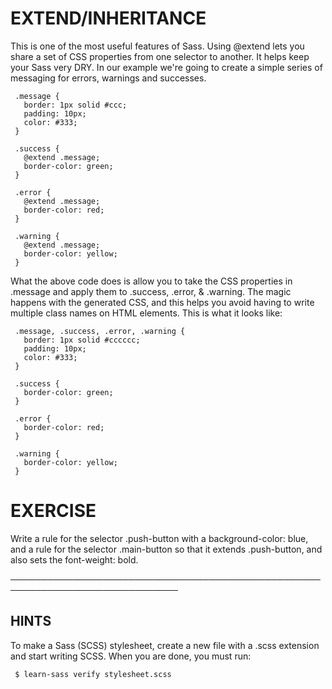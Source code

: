 # EXTEND/INHERITANCE

  This is one of the most useful features of Sass. Using @extend lets you
  share a set of CSS properties from one selector to another. It helps keep
  your Sass very DRY. In our example we're going to create a simple series
  of messaging for errors, warnings and successes.

     .message {
       border: 1px solid #ccc;
       padding: 10px;
       color: #333;
     }

     .success {
       @extend .message;
       border-color: green;
     }

     .error {
       @extend .message;
       border-color: red;
     }

     .warning {
       @extend .message;
       border-color: yellow;
     }

  What the above code does is allow you to take the CSS properties in
  .message and apply them to .success, .error, & .warning. The magic happens
  with the generated CSS, and this helps you avoid having to write multiple
  class names on HTML elements. This is what it looks like:

     .message, .success, .error, .warning {
       border: 1px solid #cccccc;
       padding: 10px;
       color: #333;
     }

     .success {
       border-color: green;
     }

     .error {
       border-color: red;
     }

     .warning {
       border-color: yellow;
     }

 # EXERCISE

  Write a rule for the selector .push-button with a background-color: blue,
  and a rule for the selector .main-button so that it extends .push-button,
  and also sets the font-weight: bold.

 ─────────────────────────────────────────────────────────────────────────────

 ## HINTS

  To make a Sass (SCSS) stylesheet, create a new file with a .scss extension
  and start writing SCSS. When you are done, you must run:

     $ learn-sass verify stylesheet.scss